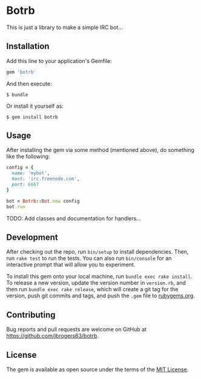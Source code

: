 # Botrb

This is just a library to make a simple IRC bot...

## Installation

Add this line to your application's Gemfile:

```ruby
gem 'botrb'
```

And then execute:

    $ bundle

Or install it yourself as:

    $ gem install botrb

## Usage

After installing the gem via some method (mentioned above), do something like the following:

```ruby
config = {
  name: 'mybot',
  host: 'irc.freenode.com',
  port: 6667
}

bot = Botrb::Bot.new config
bot.run
```

TODO: Add classes and documentation for handlers...

## Development

After checking out the repo, run `bin/setup` to install dependencies. Then, run `rake test` to run the tests. You can also run `bin/console` for an interactive prompt that will allow you to experiment.

To install this gem onto your local machine, run `bundle exec rake install`. To release a new version, update the version number in `version.rb`, and then run `bundle exec rake release`, which will create a git tag for the version, push git commits and tags, and push the `.gem` file to [rubygems.org](https://rubygems.org).

## Contributing

Bug reports and pull requests are welcome on GitHub at https://github.com/jbrogers63/botrb.

## License

The gem is available as open source under the terms of the [MIT License](https://opensource.org/licenses/MIT).
